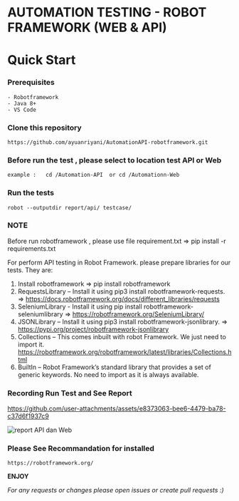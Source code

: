 # AUTOMATION TESTING - ROBOT FRAMEWORK (WEB & API)
Quick Start
===========

### Prerequisites
    - Robotframework
    - Java 8+
    - VS Code

### Clone this repository
    https://github.com/ayuanriyani/AutomationAPI-robotframework.git

### Before run the test , please select to location test API or Web
    example :   cd /Automation-API  or cd /Automationn-Web
### Run the tests
    robot --outputdir report/api/ testcase/

### NOTE
Before run robotframework , please use file requirement.txt  => 
    pip install -r requirements.txt

For perform API testing in Robot Framework. please prepare libraries for our tests. They are:
1. Install robotframework => pip install robotframework
2. RequestsLibrary – Install it using pip3 install robotframework-requests. => https://docs.robotframework.org/docs/different_libraries/requests
3. SeleniumLibrary - Install it using pip install robotframework-seleniumlibrary => https://robotframework.org/SeleniumLibrary/
4. JSONLibrary – Install it using pip3 install robotframework-jsonlibrary. => https://pypi.org/project/robotframework-jsonlibrary
5. Collections – This comes inbuilt with robot Framework. We just need to import it. https://robotframework.org/robotframework/latest/libraries/Collections.html
6. BuiltIn – Robot Framework’s standard library that provides a set of generic keywords. No need to import as it is always available.

### Recording Run Test and See Report




https://github.com/user-attachments/assets/e8373063-bee6-4479-ba78-c37d6f1937c9




![report API dan Web](https://github.com/user-attachments/assets/e327d555-7d29-4b3f-8fe2-3792bcce10c3)






### Please See Recommandation for installed

    https://robotframework.org/

**ENJOY**


*For any requests or changes please open issues or create pull requests :)*
